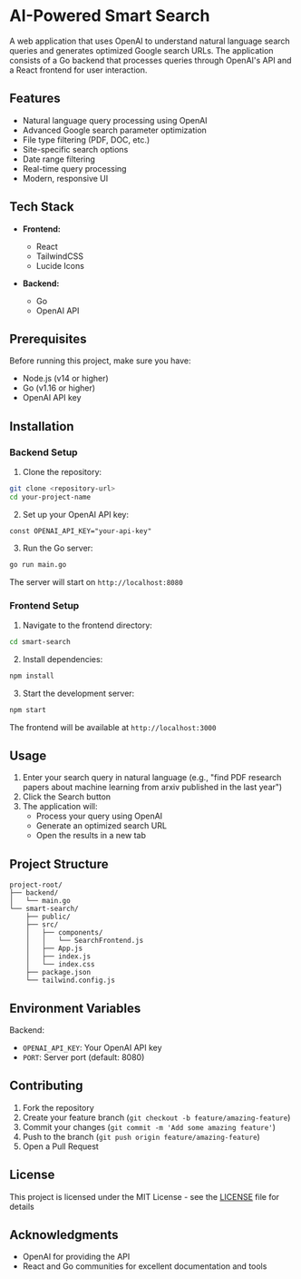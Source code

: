 # AI-Powered Smart Search

A web application that uses OpenAI to understand natural language search queries and generates optimized Google search URLs. The application consists of a Go backend that processes queries through OpenAI's API and a React frontend for user interaction.

## Features

- Natural language query processing using OpenAI
- Advanced Google search parameter optimization
- File type filtering (PDF, DOC, etc.)
- Site-specific search options
- Date range filtering
- Real-time query processing
- Modern, responsive UI

## Tech Stack

- **Frontend:**
  - React
  - TailwindCSS
  - Lucide Icons

- **Backend:**
  - Go
  - OpenAI API

## Prerequisites

Before running this project, make sure you have:

- Node.js (v14 or higher)
- Go (v1.16 or higher)
- OpenAI API key

## Installation

### Backend Setup

1. Clone the repository:
```bash
git clone <repository-url>
cd your-project-name
```

2. Set up your OpenAI API key:
```code
const OPENAI_API_KEY="your-api-key"
```

3. Run the Go server:
```bash
go run main.go
```

The server will start on `http://localhost:8080`

### Frontend Setup

1. Navigate to the frontend directory:
```bash
cd smart-search
```

2. Install dependencies:
```bash
npm install
```

3. Start the development server:
```bash
npm start
```

The frontend will be available at `http://localhost:3000`

## Usage

1. Enter your search query in natural language (e.g., "find PDF research papers about machine learning from arxiv published in the last year")
2. Click the Search button
3. The application will:
   - Process your query using OpenAI
   - Generate an optimized search URL
   - Open the results in a new tab

## Project Structure

```
project-root/
├── backend/
│   └── main.go
└── smart-search/
    ├── public/
    ├── src/
    │   ├── components/
    │   │   └── SearchFrontend.js
    │   ├── App.js
    │   ├── index.js
    │   └── index.css
    ├── package.json
    └── tailwind.config.js
```

## Environment Variables

Backend:
- `OPENAI_API_KEY`: Your OpenAI API key
- `PORT`: Server port (default: 8080)

## Contributing

1. Fork the repository
2. Create your feature branch (`git checkout -b feature/amazing-feature`)
3. Commit your changes (`git commit -m 'Add some amazing feature'`)
4. Push to the branch (`git push origin feature/amazing-feature`)
5. Open a Pull Request

## License

This project is licensed under the MIT License - see the [LICENSE](LICENSE) file for details

## Acknowledgments

- OpenAI for providing the API
- React and Go communities for excellent documentation and tools